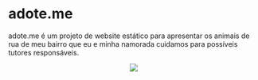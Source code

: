 # adote.me

adote.me é um projeto de website estático para apresentar os animais de rua de meu bairro que eu e minha namorada cuidamos para possíveis tutores responsáveis.

<p align="center">
  <img src="[https://user-images.githubusercontent.com/50926874/226242735-f81d0284-50d9-4de7-946c-e3ebfdcd7e95.png]">
</p>

